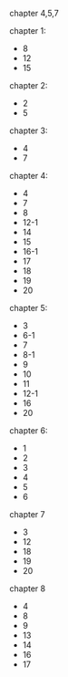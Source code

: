 chapter 4,5,7

chapter 1: 
+ 8
+ 12
+ 15

chapter 2:
+ 2
+ 5

chapter 3:
+ 4
+ 7

chapter 4:
+ 4 
+ 7
+ 8
+ 12-1
+ 14
+ 15
+ 16-1
+ 17
+ 18
+ 19
+ 20 

chapter 5: 
+ 3 
+ 6-1
+ 7
+ 8-1
+ 9
+ 10
+ 11
+ 12-1
+ 16
+ 20

chapter 6:
+ 1
+ 2
+ 3
+ 4
+ 5
+ 6

chapter 7
+ 3
+ 12
+ 18 
+ 19
+ 20

chapter 8
+ 4
+ 8
+ 9
+ 13
+ 14
+ 16
+ 17

